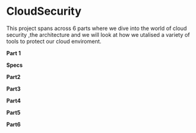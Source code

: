 # CloudSecurity
This project spans across 6 parts where we dive into the world of cloud security ,the architecture and we will look at how we utalised a variety of tools to protect our cloud enviroment.

**Part 1**

**Specs**

**Part2**

**Part3**

**Part4**

**Part5**

**Part6**




